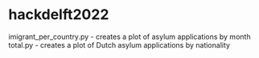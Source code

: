 # hackdelft2022

imigrant_per_country.py - creates a plot of asylum applications by month
total.py - creates a plot of Dutch asylum applications by nationality